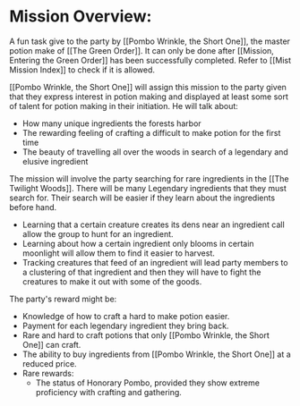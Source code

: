 # Mission Overview:
A fun task give to the party by [[Pombo Wrinkle, the Short One]], the master potion make of [[The Green Order]]. It can only be done after [[Mission, Entering the Green Order]] has been successfully completed. Refer to [[Mist Mission Index]] to check if it is allowed. 

[[Pombo Wrinkle, the Short One]] will assign this mission to the party given that they express interest in potion making and displayed at least some sort of talent for potion making in their initiation. He will talk about:
-  How many unique ingredients the forests harbor
-  The rewarding feeling of crafting a difficult to make potion for the first time
-  The beauty of travelling all over the woods in search of a legendary and elusive ingredient

The mission will involve the party searching for rare ingredients in the [[The Twilight Woods]]. There will be many Legendary ingredients that they must search for. Their search will be easier if they learn about the ingredients before hand.
-  Learning that a certain creature creates its dens near an ingredient call allow the group to hunt for an ingredient.
-  Learning about how a certain ingredient only blooms in certain moonlight will allow them to find it easier to harvest. 
-  Tracking creatures that feed of an ingredient will lead party members to a clustering of that ingredient and then they will have to fight the creatures to make it out with some of the goods. 

The party's reward might be:
-  Knowledge of how to craft a hard to make potion easier.
-  Payment for each legendary ingredient they bring back.
-  Rare and hard to craft potions that only [[Pombo Wrinkle, the Short One]] can craft. 
-  The ability to buy ingredients from [[Pombo Wrinkle, the Short One]] at a reduced price. 
-  Rare rewards:
	-  The status of Honorary Pombo, provided they show extreme proficiency with crafting and gathering. 

